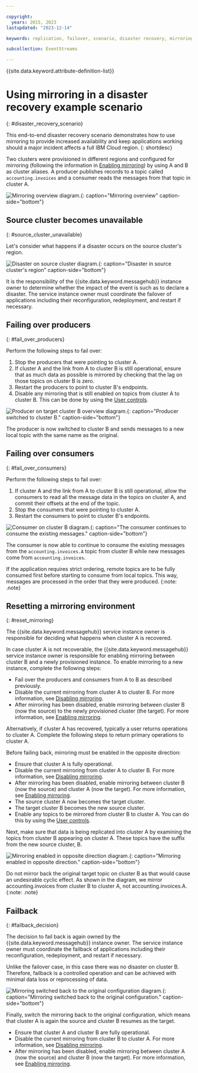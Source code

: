 ```yaml
---

copyright:
  years: 2015, 2023
lastupdated: "2023-12-14"

keywords: replication, failover, scenario, disaster recovery, mirroring, failing over, failback, source cluster, mirroring

subcollection: EventStreams

---
```


{{site.data.keyword.attribute-definition-list}}

# Using mirroring in a disaster recovery example scenario 
{: #disaster_recovery_scenario}

This end-to-end disaster recovery scenario demonstrates how to use mirroring to provide increased availability and keep applications working should a major incident affects a full IBM Cloud region.
{: shortdesc}

Two clusters were provisioned in different regions and configured for mirroring (following the information in [Enabling mirroring](/docs/EventStreams?topic=EventStreams-mirroring_setup)) by using A and B as cluster aliases. A producer publishes records to a topic called `accounting.invoices` and a consumer reads the messages from that topic in cluster A.

![Mirroring overview diagram.](disaster1.png "Diagram that shows a producer publishing messages to a topic. The consumer reads the messages from that topic."){: caption="Mirroring overview" caption-side="bottom"}

## Source cluster becomes unavailable 
{: #source_cluster_unavailable}

Let's consider what happens if a disaster occurs on the source cluster's region.

![Disaster on source cluster diagram.](disaster2.png "Diagram showing a disaster occurring in the source cluster's region."){: caption="Disaster in source cluster's region" caption-side="bottom"}

It is the responsibility of the {{site.data.keyword.messagehub}} instance owner to determine whether the impact of the event is such as to declare a disaster. The service instance owner must coordinate the failover of applications including their reconfiguration, redeployment, and restart if necessary.

## Failing over producers 
{: #fail_over_producers}

Perform the following steps to fail over:

1. Stop the producers that were pointing to cluster A.
2. If cluster A and the link from A to cluster B is still operational, ensure that as much data as possible is mirrored by checking that the lag on those topics on cluster B is zero.
3. Restart the producers to point to cluster B's endpoints.
4. Disable any mirroring that is still enabled on topics from cluster A to cluster B. This can be done by using the [User controls](/docs/EventStreams?topic=EventStreams-mirroring#user_controls).

![Producer on target cluster B overview diagram.](disaster3.png "Diagram that shows the producer switched to cluster B and sending messages to a new local topic"){: caption="Producer switched to cluster B." caption-side="bottom"}

The producer is now switched to cluster B and sends messages to a new local topic with the same name as the original.

## Failing over consumers
{: #fail_over_consumers}

Perform the following steps to fail over:

1. If cluster A and the link from A to cluster B is still operational, allow the consumers to read all the message data in the topics on cluster A, and commit their offsets at the end of the topic.
2. Stop the consumers that were pointing to cluster A.
3. Restart the consumers to point to cluster B's endpoints.

![Consumer on cluster B diagram.](disaster4.png "Diagram that shows the consumer continuing to consume the existing messages."){: caption="The consumer continues to consume the existing messages." caption-side="bottom"}

The consumer is now able to continue to consume the existing messages from the `accounting.invoices.A` topic from cluster B while new messages come from `accounting.invoices`.

If the application requires strict ordering, remote topics are to be fully consumed first before starting to consume from local topics. This way, messages are processed in the order that they were produced.
{:note: .note}

## Resetting a mirroring environment
{: #reset_mirroring}

The {{site.data.keyword.messagehub}} service instance owner is responsible for deciding what happens when cluster A is recovered. 

In case cluster A is not recoverable, the {{site.data.keyword.messagehub}} service instance owner is responsible for enabling mirroring between cluster B and a newly provisioned instance. To enable mirroring to a new instance, complete the following steps:

- Fail over the producers and consumers from A to B as described previously.
- Disable the current mirroring from cluster A to cluster B. For more information, see [Disabling mirroring](/docs/EventStreams?topic=EventStreams-mirroring_disable).
- After mirroring has been disabled, enable mirroring between cluster B (now the source) to the newly provisioned cluster (the target). For more information, see [Enabling mirroring](/docs/EventStreams?topic=EventStreams-mirroring_setup).

Alternatively, if cluster A has recovered, typically a user returns operations to cluster A. Complete the following steps to return primary operations to cluster A.

Before failing back, mirroring must be enabled in the opposite direction:

- Ensure that cluster A is fully operational.
- Disable the current mirroring from cluster A to cluster B. For more information, see [Disabling mirroring](/docs/EventStreams?topic=EventStreams-mirroring_disable).
- After mirroring has been disabled, enable mirroring between cluster B (now the source) and cluster A (now the target). For more information, see [Enabling mirroring](/docs/EventStreams?topic=EventStreams-mirroring_setup).
- The source cluster A now becomes the target cluster.
- The target cluster B becomes the new source cluster.
- Enable any topics to be mirrored from cluster B to cluster A. You can do this by using the [User controls](/docs/EventStreams?topic=EventStreams-mirroring#user_controls).
  
Next, make sure that data is being replicated into cluster A by examining the topics from cluster B appearing on cluster A. These topics have the suffix from the new source cluster, B.

![Mirroring enabled in opposite direction diagram.](disaster5.png "Diagram that shows mirroring is now enabled in the opposite direction."){: caption="Mirroring enabled in opposite direction." caption-side="bottom"}

Do not mirror back the original target topic on cluster B as that would cause an undesirable cyclic effect. As shown in the diagram, we mirror accounting.invoices from cluster B to cluster A, not accounting.invoices.A. 
{:note: .note}

## Failback
{: #failback_decision}

The decision to fail back is again owned by the {{site.data.keyword.messagehub}} instance owner. The service instance owner must coordinate the failback of applications including their reconfiguration, redeployment, and restart if necessary.

Unlike the failover case, in this case there was no disaster on cluster B. Therefore, failback is a controlled operation and can be achieved with minimal data loss or reprocessing of data.

![Mirroring switched back to the original configuration diagram.](disaster6.png "Diagram that shows mirroring has now switched back to the original configuration."){: caption="Mirroring switched back to the original configuration." caption-side="bottom"}

Finally, switch the mirroring back to the original configuration, which means that cluster A is again the source and cluster B resumes as the target. 
- Ensure that cluster A and cluster B are fully operational.
- Disable the current mirroring from cluster B to cluster A. For more information, see [Disabling mirroring](/docs/EventStreams?topic=EventStreams-mirroring_disable).
- After mirroring has been disabled, enable mirroring between cluster A (now the source) and cluster B (now the target). For more information, see [Enabling mirroring](/docs/EventStreams?topic=EventStreams-mirroring_setup).
